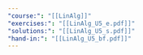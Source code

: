 ```yaml
---
"course:": "[[LinAlg]]"
"exercises:": "[[LinAlg_U5_e.pdf]]"
"solutions:": "[[LinAlg_U5_s.pdf]]"
"hand-in:": "[[LinAlg_U5_bf.pdf]]"
---
```

